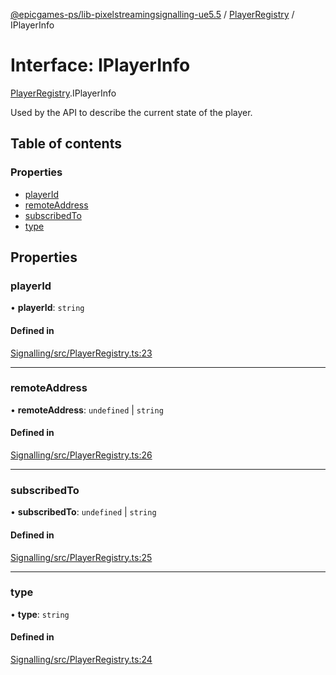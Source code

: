 [@epicgames-ps/lib-pixelstreamingsignalling-ue5.5](../README.md) / [PlayerRegistry](../modules/PlayerRegistry.md) / IPlayerInfo

# Interface: IPlayerInfo

[PlayerRegistry](../modules/PlayerRegistry.md).IPlayerInfo

Used by the API to describe the current state of the player.

## Table of contents

### Properties

- [playerId](PlayerRegistry.IPlayerInfo.md#playerid)
- [remoteAddress](PlayerRegistry.IPlayerInfo.md#remoteaddress)
- [subscribedTo](PlayerRegistry.IPlayerInfo.md#subscribedto)
- [type](PlayerRegistry.IPlayerInfo.md#type)

## Properties

### playerId

• **playerId**: `string`

#### Defined in

[Signalling/src/PlayerRegistry.ts:23](https://github.com/mcottontensor/PixelStreamingInfrastructure/blob/709d6fe/Signalling/src/PlayerRegistry.ts#L23)

___

### remoteAddress

• **remoteAddress**: `undefined` \| `string`

#### Defined in

[Signalling/src/PlayerRegistry.ts:26](https://github.com/mcottontensor/PixelStreamingInfrastructure/blob/709d6fe/Signalling/src/PlayerRegistry.ts#L26)

___

### subscribedTo

• **subscribedTo**: `undefined` \| `string`

#### Defined in

[Signalling/src/PlayerRegistry.ts:25](https://github.com/mcottontensor/PixelStreamingInfrastructure/blob/709d6fe/Signalling/src/PlayerRegistry.ts#L25)

___

### type

• **type**: `string`

#### Defined in

[Signalling/src/PlayerRegistry.ts:24](https://github.com/mcottontensor/PixelStreamingInfrastructure/blob/709d6fe/Signalling/src/PlayerRegistry.ts#L24)
